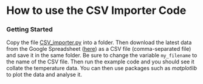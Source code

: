 # How to use the CSV Importer Code

### Getting Started

Copy the file [CSV_importer.py](CSV%20Reader/CSV_importer.py) into a folder. Then download the latest data from the Google Spreadsheet ([here](https://docs.google.com/spreadsheets/d/1f5YmNJC6xdTzdj7TKNBDY7rvzQkGlQaAcQJcLzm0Qz4/edit?usp=sharing)) as a CSV file (comma-separated file) and save it in the same folder. Be sure to change the variable `my_filename` to the name of the CSV file. Then run the example code and you should see it collate the temperature data. You can then use packages such as *matplotlib* to plot the data and analyse it. 
